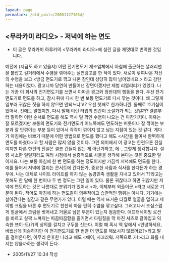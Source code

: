 ```yaml
---
layout: page
permalink: /old_posts/200511271034/
---
```


## &lt;무라카미 라디오&gt; - 저녁에 하는 면도

* 이 글은 무라카미 하루키의 <무라카미 라디오>에 실린 글을 제멋대로 번역한 것입니다.

예전에 (지금도 하고 있을지) 어떤 전기면도기 제조업체에서 아침에 출근하는 샐러리맨을 붙잡고 길거리에서 수염을 깎아주는 실연광고를 한 적이 있다. 새로이 깎여나온 자신의 수염을 보고 <방금 면도기로 깎고 나온 참인데 상당히 많이 남아있네요.> 라고 감탄하는 내용이었다. 광고니까 당연히 만들어낸 장면이겠지만 제법 리얼리티가 있었다.
나는 가끔 이 회사의 전기면도기를 쓰면서 이따금 광고와 정반대의 행동을 한다. 우선 전기면도기로 면도를 하고, 잠시 뒤에 다시 한 번 보통 면도기로 다시 깎는 것이다. 왜 그렇게 일부러 귀찮은 짓을 하지 않으면 안되느냐고? 우선 첫째로 한가하니깐. 둘째로 호기심이 있어서. 전에도 말했지만, 다시 말해 이런 타입의 인간이 소설가가 되는 것일까?
결론부터 말하면 이런 순서로 면도를 해도 역시 덜 깎인 수염이 나오는 건 마찬가지다. 이유는 잘 모르겠지만 보통의 면도기와 전기면도기 어느쪽에도 면도하는 버릇이나 잘 깎이는 부분과 잘 안깎이는 부분 등이 있어서 각각이 깎이지 않고 남는 지점이 있는 것 같다. 게다가 아침에는 바쁘기 때문에 어떤 방법으로 면도를 했다고 해도 <시간을 들여서 완벽하게 면도를 마쳤다>고 할 사람은 많지 않을 것이다. 그런 의미에서 이 광고는 한편으론 진실이지만 다른 한편의 진실은 결코 건들지 않는 게 아닌가하고, 에-, 그렇게 생각합니다. 설령 사소한 일일지라도 여러 시점에서 실증적으로 사물을 생각해 본다는 것은 중요한 일이지요.
나는 보통 아침에 한 번 면도를 하는 정도이지만 가끔씩 저녁에도 면도를 한다. 예를 들어서 저녁에 열리는 콘서트에 간다든가, 중요한 사람과 식사를 한다든가 하는 경우에. 나는 대체로 나이트 라이프를 하지 않는 농경민족 생활을 지내고 있어서 ??라고는 못해도 한 달에 한 번이나 두 번 정도는 그런 일이 있다. 물론 귀찮다고 하면 귀찮지만 저녁에 면도하는 것은 나름대로 분위기가 있어서 <자, 이제부터 외출이군.>라고 새로운 기분이 된다. 적어도 아침에 하는 면도같이 의무적이고 습관적인 행위는 아니다. 거기에는 살아간다는 실감과 같은 무언가가 있다.
이럴 때는 역시 뜨거운 타월로 얼굴을 덥히고 세이빙 크림을 바른 후 면도기로 천천히 마음 편히 수염을 깎고싶다. 그러고나서 조심스럽게 얼굴에서 크림을 씻어내고 거울로 남은 부분이 있는지 점검한다. 애프터세이빙 로션을 바르고 살짝 느껴지는 따끔따끔함을 즐기면서 다림질을 막 마친 셔츠로 갈아입고 익숙한 쯔이-도(?)의 상의를 걸치고 구두를 신는다. 이럴 때 혹시 역 앞에서 <안녕하세요, 바쁘신데 죄송하지만 이 전기면도기로 한 번만 더 면도를 해보시지 않겠어요?>라고 말을 걸어온다면, 아무리 온후한 나라고 해도 <에이, 시끄러워. 저쪽으로 가!>라고 화를 내지는 않을까하는 생각이 든다. 
       


- 2005/11/27 10:34 작성